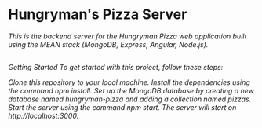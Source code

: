 <h1>Hungryman's Pizza Server</h1>
<em>
This is the backend server for the Hungryman Pizza web application built using the MEAN stack (MongoDB, Express, Angular, Node.js).

##

Getting Started
To get started with this project, follow these steps:

Clone this repository to your local machine.
Install the dependencies using the command npm install.
Set up the MongoDB database by creating a new database named hungryman-pizza and adding a collection named pizzas.
Start the server using the command npm start.
The server will start on http://localhost:3000.
</em>
